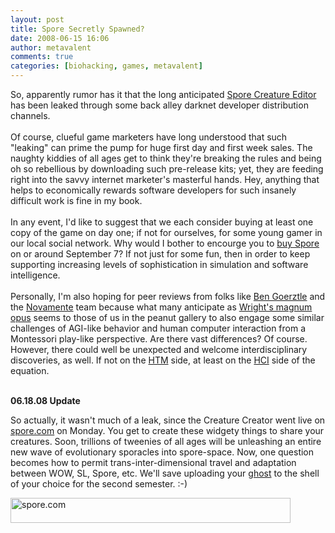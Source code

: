 ```yaml
---
layout: post
title: Spore Secretly Spawned?
date: 2008-06-15 16:06
author: metavalent
comments: true
categories: [biohacking, games, metavalent]
---
```

So, apparently rumor has it that the long anticipated <a href="http://www.squidoo.com/What-is-Spore">Spore Creature Editor</a> has been leaked through some back alley darknet developer distribution channels.<br /><br />Of course, clueful game marketers have long understood that such "leaking" can prime the pump for huge first day and first week sales. The naughty kiddies of all ages get to think they're breaking the rules and being oh so rebellious by downloading such pre-release kits; yet, they are feeding right into the savvy internet marketer's masterful hands. Hey, anything that helps to economically rewards software developers for such insanely difficult work is fine in my book.<br /><br />In any event, I'd like to suggest that we each consider buying at least one copy of the game on day one; if not for ourselves, for some young gamer in our local social network. Why would I bother to encourge you to <a href="http://www.gamespot.com/pc/strategy/spore/checkprices.html">buy Spore</a> on or around September 7? If not just for some fun, then in order to keep supporting increasing levels of sophistication in simulation and software intelligence.<br /><br />Personally, I'm also hoping for peer reviews from folks like <a href="http://www.goertzel.org/">Ben Goerztle</a> and the <a href="http://www.novamente.net/">Novamente</a> team because what many anticipate as <a href="http://www.ted.com/index.php/talks/view/id/146">Wright's magnum opus</a> seems to those of us in the peanut gallery to also engage some similar challenges of AGI-like behavior and human computer interaction from a Montessori play-like perspective. Are there vast differences? Of course. However, there could well be unexpected and welcome interdisciplinary discoveries, as well. If not on the <a href="http://wikidashboard.parc.com/wiki/Hierarchical_Temporal_Memory">HTM</a> side, at least on the <a href="http://wikidashboard.parc.com/wiki/Human-computer_interaction">HCI</a> side of the equation.<br /><br />

<strong>06.18.08 Update</strong>

So actually, it wasn't much of a leak, since the Creature Creator went live on <a href="http://spore.com/">spore.com</a> on Monday. You get to create these widgety things to share your creatures. Soon, trillions of tweenies of all ages will be unleashing an entire new wave of evolutionary sporacles into spore-space. Now, one question becomes how to permit trans-inter-dimensional travel and adaptation between WOW, SL, Spore, etc. We'll save uploading your <a href="http://en.wikipedia.org/wiki/Ghost_in_the_Shell">ghost</a> to the shell of your choice for the second semester. :-)

<div style="width:448px;background:transparent url('http://www.spore.com/static/war/images/content/widget/widget_back_complete.jpg') no-repeat top left;"><div><a href="http://www.spore.com"><img src="http://www.spore.com/css/blank.gif"loading="lazy" width="448" border="0" height="40" alt="spore.com" /></a></div></div>

